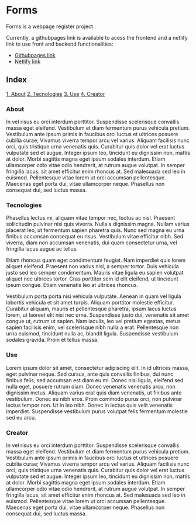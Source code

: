 # Forms

Forms is a webpage register project .

Currently, a githubpages link is available to acess the frontend and a netlify link to use front and backend functionalities:

- [Githubpages link](https://github.com/vitejs/vite-plugin-react/blob/main/packages/plugin-react/README.md)
- [Netlify link](https://github.com/vitejs/vite-plugin-react-swc) 

## Index

[1. About](#about)
[2. Tecnologies](#tecnologies)
[3. Use](#use)
[4. Creator](#creator)

### About 
In vel risus eu orci interdum porttitor. Suspendisse scelerisque convallis massa eget eleifend. Vestibulum et diam fermentum purus vehicula pretium. Vestibulum ante ipsum primis in faucibus orci luctus et ultrices posuere cubilia curae; Vivamus viverra tempor arcu vel varius. Aliquam facilisis nunc orci, quis tristique urna venenatis quis. Curabitur quis dolor vel erat luctus vulputate sed et augue. Integer ipsum leo, tincidunt eu dignissim non, mattis at dolor. Morbi sagittis magna eget ipsum sodales interdum. Etiam ullamcorper odio vitae odio hendrerit, at rutrum augue volutpat. In semper fringilla lacus, sit amet efficitur enim rhoncus at. Sed malesuada sed leo in euismod. Pellentesque vitae lorem ut orci accumsan pellentesque. Maecenas eget porta dui, vitae ullamcorper neque. Phasellus non consequat dui, sed luctus massa.

### Tecnologies
Phasellus lectus mi, aliquam vitae tempor nec, luctus ac nisl. Praesent sollicitudin pulvinar nisi quis viverra. Nulla a dignissim magna. Nullam varius placerat leo, ut fermentum sapien pharetra quis. Nunc sed magna eu urna finibus accumsan consequat eu risus. Vestibulum vitae efficitur nibh. Sed viverra, diam non accumsan venenatis, dui quam consectetur urna, vel fringilla lacus augue ac tellus.

Etiam rhoncus quam eget condimentum feugiat. Nam imperdiet quis lorem aliquet eleifend. Praesent non varius nisl, a semper tortor. Duis vehicula justo sed leo semper condimentum. Mauris vitae ligula eu sapien volutpat aliquet nec ultrices tortor. Cras porttitor sem id elit eleifend, ut tincidunt ipsum congue. Etiam venenatis leo at ultrices rhoncus.

Vestibulum porta porta nisi vehicula vulputate. Aenean in quam vel ligula lobortis vehicula et sit amet turpis. Aliquam porttitor molestie efficitur. Curabitur aliquam, mauris et pellentesque pharetra, ipsum lacus luctus lorem, ut laoreet elit nisi nec urna. Suspendisse justo dui, venenatis sit amet congue ut, rutrum ut sapien. Nam iaculis, leo vel pretium egestas, metus sapien facilisis enim, vel scelerisque nibh nulla a erat. Pellentesque non urna euismod, tincidunt nulla ac, blandit ligula. Suspendisse vestibulum sodales gravida. Proin et tellus massa.

### Use
Lorem ipsum dolor sit amet, consectetur adipiscing elit. In id ultrices massa, eget pulvinar neque. Sed cursus, ante quis convallis finibus, dui nunc finibus felis, sed accumsan est diam eu mi. Donec nisi ligula, eleifend sed nulla eget, posuere rutrum diam. Donec venenatis venenatis arcu, non dignissim metus. Aliquam varius erat quis diam venenatis, ut finibus ante vestibulum. Donec eu nibh eros. Proin commodo purus orci, non pulvinar lectus tempor non. Ut in leo nibh. Donec in lectus quis velit venenatis imperdiet. Suspendisse vestibulum purus volutpat felis fermentum molestie sed eu arcu.

### Creator
In vel risus eu orci interdum porttitor. Suspendisse scelerisque convallis massa eget eleifend. Vestibulum et diam fermentum purus vehicula pretium. Vestibulum ante ipsum primis in faucibus orci luctus et ultrices posuere cubilia curae; Vivamus viverra tempor arcu vel varius. Aliquam facilisis nunc orci, quis tristique urna venenatis quis. Curabitur quis dolor vel erat luctus vulputate sed et augue. Integer ipsum leo, tincidunt eu dignissim non, mattis at dolor. Morbi sagittis magna eget ipsum sodales interdum. Etiam ullamcorper odio vitae odio hendrerit, at rutrum augue volutpat. In semper fringilla lacus, sit amet efficitur enim rhoncus at. Sed malesuada sed leo in euismod. Pellentesque vitae lorem ut orci accumsan pellentesque. Maecenas eget porta dui, vitae ullamcorper neque. Phasellus non consequat dui, sed luctus massa.